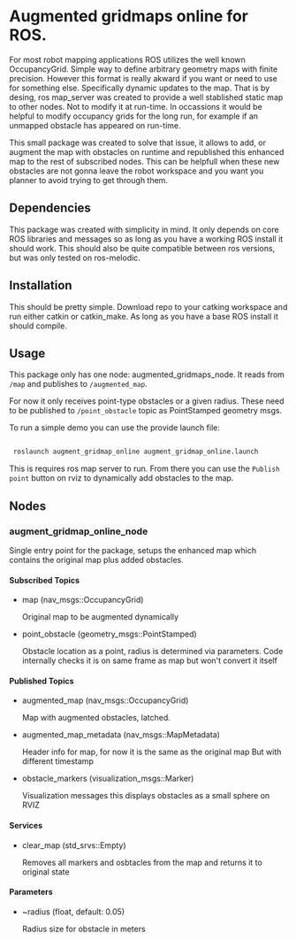 # Augmented gridmaps online for ROS.

For most robot mapping applications ROS utilizes the well known OccupancyGrid.
Simple way to define arbitrary geometry maps with finite precision.  However
this format is really akward if you want or need to use for something else.
Specifically dynamic updates to the map.  That is by desing, ros map_server was
created to provide a well stablished static map to other nodes. Not to modify
it at run-time. In occassions it would be helpful to modify occupancy grids for
the long run, for example if an unmapped obstacle has appeared on run-time. 

This small package was created to solve that issue, it allows to add, or
augment the map with obstacles on runtime and republished this enhanced map to
the rest of subscribed nodes. This can be helpfull when these new obstacles are
not gonna leave the robot workspace and you want you planner to avoid trying to
get through them.

## Dependencies

This package was created with simplicity in mind. It only depends on core ROS
libraries and messages so as long as you have a working ROS install it should
work.  This should also be quite compatible between ros versions, but was only
tested on ros-melodic.

## Installation

This should be pretty simple. Download repo to your catking workspace and run
either catkin or catkin_make. As long as you have a base ROS install it should
compile.

##  Usage

This package only has one node: augmented_gridmaps_node. It reads from `/map`
and publishes to `/augmented_map`.

For now it only receives point-type obstacles or a given radius. These need to
be published to `/point_obstacle` topic as PointStamped geometry msgs.

To run a simple demo you can use the provide launch file:

```bash

 roslaunch augment_gridmap_online augment_gridmap_online.launch 

``` 

This is requires ros map server to run. From there you can use the `Publish point`
button on rviz to dynamically add obstacles to the map. 

## Nodes

### augment_gridmap_online_node

Single entry point for the package, setups the enhanced map  which 
contains the original map plus added obstacles.

#### Subscribed Topics

- map (nav_msgs::OccupancyGrid) 

    Original map to be augmented dynamically

- point_obstacle (geometry_msgs::PointStamped)

    Obstacle location as a point, radius is determined via parameters.  Code
internally checks it is on same frame as map but won't convert it itself

#### Published Topics 

- augmented_map (nav_msgs::OccupancyGrid)

    Map with augmented obstacles, latched.

- augmented_map_metadata (nav_msgs::MapMetadata)

    Header info for map, for now it is the same as the original map
    But with different timestamp

- obstacle_markers (visualization_msgs::Marker)
  
    Visualization messages this displays obstacles as a small sphere
    on RVIZ

#### Services

- clear_map (std_srvs::Empty)
    
    Removes all markers and osbtacles from the map and returns it 
    to original state

#### Parameters

- ~radius (float, default: 0.05)

    Radius size for obstacle in meters                     



